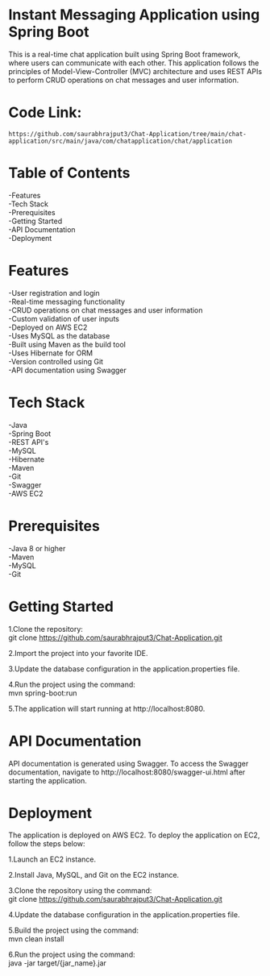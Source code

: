 # Instant Messaging Application using Spring Boot

This is a real-time chat application built using Spring Boot framework, where users can communicate with each other. This application follows the principles of Model-View-Controller (MVC) architecture and uses REST APIs to perform CRUD operations on chat messages and user information.

# Code Link: 
    https://github.com/saurabhrajput3/Chat-Application/tree/main/chat-application/src/main/java/com/chatapplication/chat/application

# Table of Contents
  -Features  
  -Tech Stack  
  -Prerequisites  
  -Getting Started  
  -API Documentation  
  -Deployment  
  

# Features
  -User registration and login  
  -Real-time messaging functionality  
  -CRUD operations on chat messages and user information  
  -Custom validation of user inputs  
  -Deployed on AWS EC2  
  -Uses MySQL as the database  
  -Built using Maven as the build tool  
  -Uses Hibernate for ORM  
  -Version controlled using Git  
  -API documentation using Swagger  
 
 
# Tech Stack
  -Java  
  -Spring Boot  
  -REST API's  
  -MySQL  
  -Hibernate  
  -Maven  
  -Git  
  -Swagger  
  -AWS EC2  


# Prerequisites
  -Java 8 or higher  
  -Maven  
  -MySQL  
  -Git  
  
  
# Getting Started

1.Clone the repository:  
  git clone https://github.com/saurabhrajput3/Chat-Application.git  
 
2.Import the project into your favorite IDE.  

3.Update the database configuration in the application.properties file.  

4.Run the project using the command:  
  mvn spring-boot:run  
 
5.The application will start running at http://localhost:8080.  

# API Documentation  
  API documentation is generated using Swagger. To access the Swagger documentation, navigate to http://localhost:8080/swagger-ui.html after starting the application.  
 

# Deployment
The application is deployed on AWS EC2. To deploy the application on EC2, follow the steps below:  

1.Launch an EC2 instance.  

2.Install Java, MySQL, and Git on the EC2 instance.  

3.Clone the repository using the command:  
  git clone https://github.com/saurabhrajput3/Chat-Application.git  

4.Update the database configuration in the application.properties file.  

5.Build the project using the command:  
    mvn clean install  

6.Run the project using the command:  
    java -jar target/{jar_name}.jar  
 

